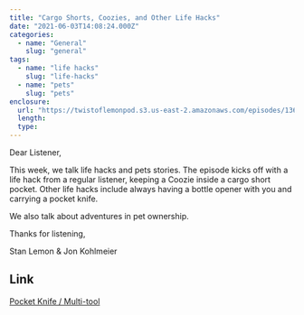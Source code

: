 ```yaml
---
title: "Cargo Shorts, Coozies, and Other Life Hacks"
date: "2021-06-03T14:08:24.000Z"
categories:
  - name: "General"
    slug: "general"
tags:
  - name: "life hacks"
    slug: "life-hacks"
  - name: "pets"
    slug: "pets"
enclosure:
  url: "https://twistoflemonpod.s3.us-east-2.amazonaws.com/episodes/136-lwatol-20210603.mp3"
  length:
  type:
---
```


Dear Listener,

This week, we talk life hacks and pets stories. The episode kicks off with a life hack from a regular listener, keeping a Coozie inside a cargo short pocket. Other life hacks include always having a bottle opener with you and carrying a pocket knife.

We also talk about adventures in pet ownership.

Thanks for listening,

Stan Lemon & Jon Kohlmeier

## Link

[Pocket Knife / Multi-tool](https://amzn.to/2S8ammr)
